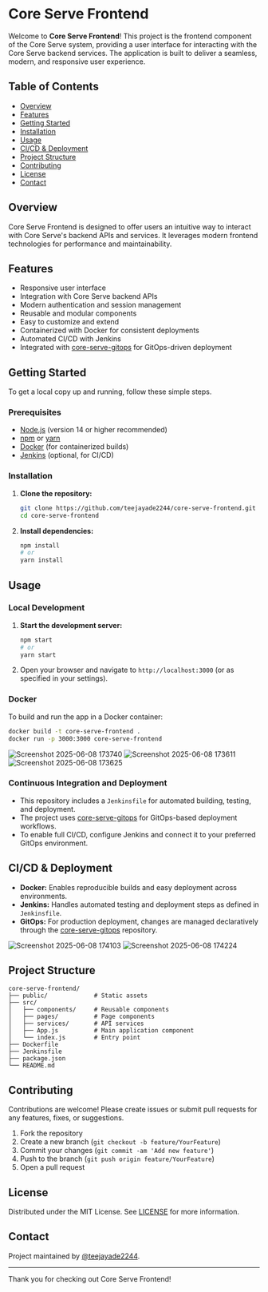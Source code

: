 # Core Serve Frontend

Welcome to **Core Serve Frontend**! This project is the frontend component of the Core Serve system, providing a user interface for interacting with the Core Serve backend services. The application is built to deliver a seamless, modern, and responsive user experience.

## Table of Contents

- [Overview](#overview)
- [Features](#features)
- [Getting Started](#getting-started)
- [Installation](#installation)
- [Usage](#usage)
- [CI/CD & Deployment](#cicd--deployment)
- [Project Structure](#project-structure)
- [Contributing](#contributing)
- [License](#license)
- [Contact](#contact)

## Overview

Core Serve Frontend is designed to offer users an intuitive way to interact with Core Serve's backend APIs and services. It leverages modern frontend technologies for performance and maintainability.

## Features

- Responsive user interface
- Integration with Core Serve backend APIs
- Modern authentication and session management
- Reusable and modular components
- Easy to customize and extend
- Containerized with Docker for consistent deployments
- Automated CI/CD with Jenkins
- Integrated with [core-serve-gitops](https://github.com/teejayade2244/core-serve-gitops) for GitOps-driven deployment

## Getting Started

To get a local copy up and running, follow these simple steps.

### Prerequisites

- [Node.js](https://nodejs.org/) (version 14 or higher recommended)
- [npm](https://www.npmjs.com/) or [yarn](https://yarnpkg.com/)
- [Docker](https://www.docker.com/) (for containerized builds)
- [Jenkins](https://www.jenkins.io/) (optional, for CI/CD)

### Installation

1. **Clone the repository:**
   ```bash
   git clone https://github.com/teejayade2244/core-serve-frontend.git
   cd core-serve-frontend
   ```

2. **Install dependencies:**
   ```bash
   npm install
   # or
   yarn install
   ```

## Usage

### Local Development

1. **Start the development server:**
   ```bash
   npm start
   # or
   yarn start
   ```

2. Open your browser and navigate to `http://localhost:3000` (or as specified in your settings).

### Docker

To build and run the app in a Docker container:

```bash
docker build -t core-serve-frontend .
docker run -p 3000:3000 core-serve-frontend
```
![Screenshot 2025-06-08 173740](https://github.com/user-attachments/assets/019a2901-8a93-4ebc-aa9e-92a0af866200)
![Screenshot 2025-06-08 173611](https://github.com/user-attachments/assets/2c895b42-d500-4a22-bfc6-5100f12207b8)
![Screenshot 2025-06-08 173625](https://github.com/user-attachments/assets/e40a9cd0-77ae-4a9f-8f0f-d5e634f60ca1)

### Continuous Integration and Deployment

- This repository includes a `Jenkinsfile` for automated building, testing, and deployment.
- The project uses [core-serve-gitops](https://github.com/teejayade2244/core-serve-gitops) for GitOps-based deployment workflows.
- To enable full CI/CD, configure Jenkins and connect it to your preferred GitOps environment.

## CI/CD & Deployment

- **Docker:** Enables reproducible builds and easy deployment across environments.
- **Jenkins:** Handles automated testing and deployment steps as defined in `Jenkinsfile`.
- **GitOps:** For production deployment, changes are managed declaratively through the [core-serve-gitops]([https://github.com/teejayade2244/core-serve-gitops](https://github.com/teejayade2244/GitOps-Terraform-Iac-and-Kubernetes-manifests-Core-Serve-App)) repository.
  
![Screenshot 2025-06-08 174103](https://github.com/user-attachments/assets/02940c34-d885-4072-918b-f1de1d59a851)
![Screenshot 2025-06-08 174224](https://github.com/user-attachments/assets/32563988-d284-4a85-865d-d9d579081996)

## Project Structure

```
core-serve-frontend/
├── public/             # Static assets
├── src/
│   ├── components/     # Reusable components
│   ├── pages/          # Page components
│   ├── services/       # API services
│   ├── App.js          # Main application component
│   └── index.js        # Entry point
├── Dockerfile
├── Jenkinsfile
├── package.json
└── README.md
```

## Contributing

Contributions are welcome! Please create issues or submit pull requests for any features, fixes, or suggestions.

1. Fork the repository
2. Create a new branch (`git checkout -b feature/YourFeature`)
3. Commit your changes (`git commit -am 'Add new feature'`)
4. Push to the branch (`git push origin feature/YourFeature`)
5. Open a pull request

## License

Distributed under the MIT License. See [LICENSE](LICENSE) for more information.

## Contact

Project maintained by [@teejayade2244](https://github.com/teejayade2244).

---

Thank you for checking out Core Serve Frontend!
